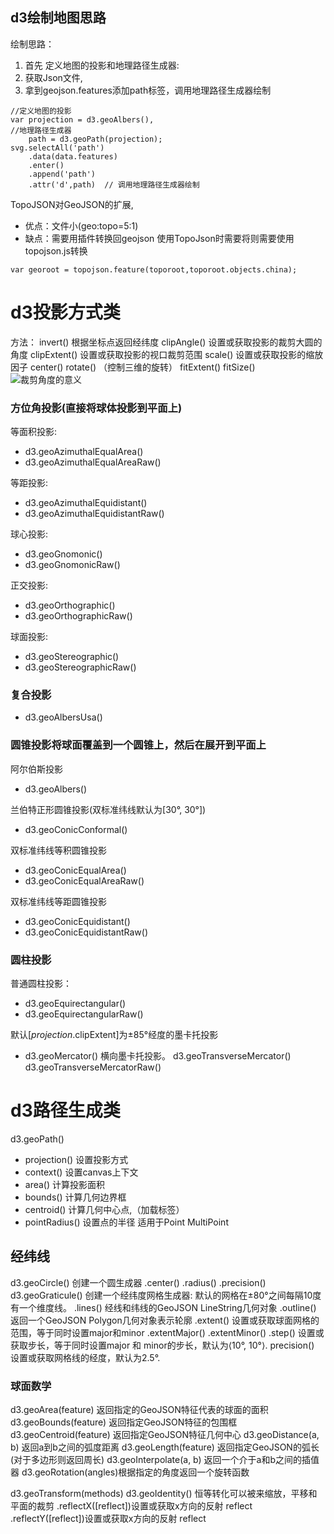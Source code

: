 ## d3绘制地图思路
绘制思路：
1. 首先 定义地图的投影和地理路径生成器:
2.  获取Json文件,
3. 拿到geojson.features添加path标签，调用地理路径生成器绘制
```
//定义地图的投影
var projection = d3.geoAlbers(),
//地理路径生成器
    path = d3.geoPath(projection);
svg.selectAll('path')
    .data(data.features)
    .enter()
    .append('path')
    .attr('d',path)  // 调用地理路径生成器绘制
```
TopoJSON对GeoJSON的扩展,
  - 优点：文件小(geo:topo=5:1)
  -  缺点：需要用插件转换回geojson
使用TopoJson时需要将则需要使用topojson.js转换
```
var georoot = topojson.feature(toporoot,toporoot.objects.china); 
```
# d3投影方式类
方法：
invert() 根据坐标点返回经纬度
clipAngle() 设置或获取投影的裁剪大圆的角度
clipExtent() 设置或获取投影的视口裁剪范围
scale() 设置或获取投影的缩放因子
center()
rotate() （控制三维的旋转）
fitExtent()
fitSize()
![裁剪角度的意义](http://upload-images.jianshu.io/upload_images/3967890-de9030cf1b004315.png?imageMogr2/auto-orient/strip%7CimageView2/2/w/1240)


### 方位角投影(直接将球体投影到平面上)

等面积投影:
- d3.geoAzimuthalEqualArea()
- d3.geoAzimuthalEqualAreaRaw()

等距投影:
- d3.geoAzimuthalEquidistant()
- d3.geoAzimuthalEquidistantRaw()

球心投影:
- d3.geoGnomonic()
- d3.geoGnomonicRaw()

正交投影:
-  d3.geoOrthographic()
-  d3.geoOrthographicRaw()

球面投影:
- d3.geoStereographic()
- d3.geoStereographicRaw()
### 复合投影
- d3.geoAlbersUsa() 
### 圆锥投影将球面覆盖到一个圆锥上，然后在展开到平面上

阿尔伯斯投影
- d3.geoAlbers()

兰伯特正形圆锥投影(双标准纬线默认为[30°, 30°])
- d3.geoConicConformal()

双标准纬线等积圆锥投影
- d3.geoConicEqualArea()
- d3.geoConicEqualAreaRaw()

双标准纬线等距圆锥投影
- d3.geoConicEquidistant()
- d3.geoConicEquidistantRaw()


### 圆柱投影
普通圆柱投影：
 - d3.geoEquirectangular()
- d3.geoEquirectangularRaw()

默认[*projection*.clipExtent]为±85°经度的墨卡托投影
 - d3.geoMercator()
横向墨卡托投影。
d3.geoTransverseMercator()
d3.geoTransverseMercatorRaw()

# d3路径生成类
d3.geoPath()
-  projection() 设置投影方式
- context() 设置canvas上下文
- area() 计算投影面积
- bounds() 计算几何边界框
- centroid() 计算几何中心点,（加载标签）
- pointRadius() 设置点的半径 适用于Point MultiPoint

## 经纬线
d3.geoCircle() 创建一个圆生成器
.center()
.radius()
.precision()
d3.geoGraticule() 创建一个经纬度网格生成器: 默认的网格在±80°之间每隔10度有一个维度线。
.lines() 经线和纬线的GeoJSON LineString几何对象
.outline() 返回一个GeoJSON Polygon几何对象表示轮廓
.extent() 设置或获取球面网格的范围，等于同时设置major和minor
.extentMajor()
.extentMinor()
.step() 设置或获取步长，等于同时设置major 和 minor的步长，默认为⟨10°, 10°⟩.
precision() 设置或获取网格线的经度，默认为2.5°.

### 球面数学
d3.geoArea(feature) 返回指定的GeoJSON特征代表的球面的面积
d3.geoBounds(feature) 返回指定GeoJSON特征的包围框
d3.geoCentroid(feature) 返回指定GeoJSON特征几何中心
d3.geoDistance(a, b) 返回a到b之间的弧度距离
d3.geoLength(feature)  返回指定GeoJSON的弧长(对于多边形则返回周长)
d3.geoInterpolate(a, b) 返回一个介于a和b之间的插值器
d3.geoRotation(angles)根据指定的角度返回一个旋转函数

d3.geoTransform(methods)
d3.geoIdentity()    恒等转化可以被来缩放，平移和平面的裁剪
.reflectX([reflect])设置或获取x方向的反射 reflect
.reflectY([reflect])设置或获取x方向的反射 reflect
